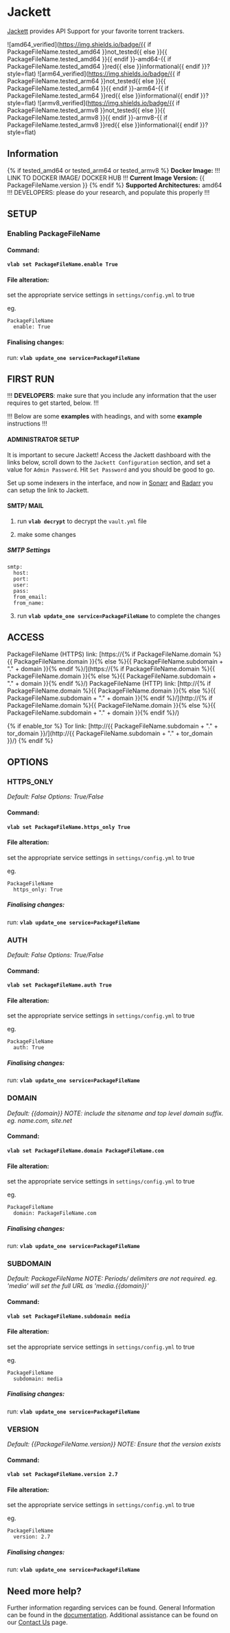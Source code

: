 # Jackett

[Jackett](https://github.com/Jackett/Jackett) provides API Support for your favorite torrent trackers.

![amd64_verified](https://img.shields.io/badge/{{ if PackageFileName.tested_amd64 }}not_tested{{ else }}{{ PackageFileName.tested_amd64 }}{{ endif }}-amd64-{{ if PackageFileName.tested_amd64 }}red{{ else }}informational{{ endif }}?style=flat)
![arm64_verified](https://img.shields.io/badge/{{ if PackageFileName.tested_arm64 }}not_tested{{ else }}{{ PackageFileName.tested_arm64 }}{{ endif }}-arm64-{{ if PackageFileName.tested_arm64 }}red{{ else }}informational{{ endif }}?style=flat)
![armv8_verified](https://img.shields.io/badge/{{ if PackageFileName.tested_armv8 }}not_tested{{ else }}{{ PackageFileName.tested_armv8 }}{{ endif }}-armv8-{{ if PackageFileName.tested_armv8 }}red{{ else }}informational{{ endif }}?style=flat)

## Information

{% if tested_amd64 or tested_arm64 or tested_armv8 %}
**Docker Image:** !!! LINK TO DOCKER IMAGE/ DOCKER HUB !!!
**Current Image Version:** {{ PackageFileName.version }}
{% endif %}
**Supported Architectures:** amd64  !!! DEVELOPERS: please do your research, and populate this properly !!!

## SETUP

### Enabling PackageFileName

#### Command:

**`vlab set PackageFileName.enable True`**

#### File alteration:

set the appropriate service settings in `settings/config.yml` to true

eg.
```
PackageFileName
  enable: True
```

#### Finalising changes:

run: **`vlab update_one service=PackageFileName`**

## FIRST RUN

!!! **DEVELOPERS**: make sure that you include any information that the user requires to get started, below. !!!

!!! Below are some **examples** with headings, and with some **example** instructions !!!

#### ADMINISTRATOR SETUP

It is important to secure Jackett! Access the Jackett dashboard with the links below,
scroll down to the `Jackett Configuration` section, and set a value for `Admin Password`.
Hit `Set Password` and you should be good to go.

Set up some indexers in the interface, and now in [Sonarr](sonarr.md) and
[Radarr](radarr.md) you can setup the link to Jackett.

#### SMTP/ MAIL

1. run **`vlab decrypt`** to decrypt the `vault.yml` file

2. make some changes


##### SMTP Settings
```
smtp:
  host:
  port:
  user:
  pass:
  from_email:
  from_name:
```

3. run **`vlab update_one service=PackageFileName`** to complete the changes


## ACCESS

PackageFileName (HTTPS) link: [https://{% if PackageFileName.domain %}{{ PackageFileName.domain }}{% else %}{{ PackageFileName.subdomain + "." + domain }}{% endif %}/](https://{% if PackageFileName.domain %}{{ PackageFileName.domain }}{% else %}{{ PackageFileName.subdomain + "." + domain }}{% endif %}/)
PackageFileName (HTTP) link: [http://{% if PackageFileName.domain %}{{ PackageFileName.domain }}{% else %}{{ PackageFileName.subdomain + "." + domain }}{% endif %}/](http://{% if PackageFileName.domain %}{{ PackageFileName.domain }}{% else %}{{ PackageFileName.subdomain + "." + domain }}{% endif %}/)

{% if enable_tor %}
Tor link: [http://{{ PackageFileName.subdomain + "." + tor_domain }}/](http://{{ PackageFileName.subdomain + "." + tor_domain }}/)
{% endif %}

## OPTIONS

### HTTPS_ONLY
*Default: False*
*Options: True/False*

#### Command:

**`vlab set PackageFileName.https_only True`**

#### File alteration:

set the appropriate service settings in `settings/config.yml` to true

eg.
```
PackageFileName
  https_only: True
```

##### Finalising changes:

run: **`vlab update_one service=PackageFileName`**

### AUTH
*Default: False*
*Options: True/False*

#### Command:

**`vlab set PackageFileName.auth True`**

#### File alteration:

set the appropriate service settings in `settings/config.yml` to true

eg.
```
PackageFileName
  auth: True
```

##### Finalising changes:

run: **`vlab update_one service=PackageFileName`**

### DOMAIN
*Default: {{domain}}*
*NOTE: include the sitename and top level domain suffix. eg. name.com, site.net*

#### Command:

**`vlab set PackageFileName.domain PackageFileName.com`**

#### File alteration:

set the appropriate service settings in `settings/config.yml` to true

eg.
```
PackageFileName
  domain: PackageFileName.com
```

##### Finalising changes:

run: **`vlab update_one service=PackageFileName`**

### SUBDOMAIN
*Default: PackageFileName*
*NOTE: Periods/ delimiters are not required. eg. 'media' will set the full URL as 'media.{{domain}}'*

#### Command:

**`vlab set PackageFileName.subdomain media`**

#### File alteration:

set the appropriate service settings in `settings/config.yml` to true

eg.
```
PackageFileName
  subdomain: media
```

##### Finalising changes:

run: **`vlab update_one service=PackageFileName`**

### VERSION
*Default: {{PackageFileName.version}}*
*NOTE: Ensure that the version exists*

#### Command:

**`vlab set PackageFileName.version 2.7`**

#### File alteration:

set the appropriate service settings in `settings/config.yml` to true

eg.
```
PackageFileName
  version: 2.7
```

##### Finalising changes:

run: **`vlab update_one service=PackageFileName`**

## Need more help?
Further information regarding services can be found.
General Information can be found in the [documentation](https://docs.vivumlab.com).
Additional assistance can be found on our [Contact Us](https://docs.vivumlab.com/Contact-us) page.
